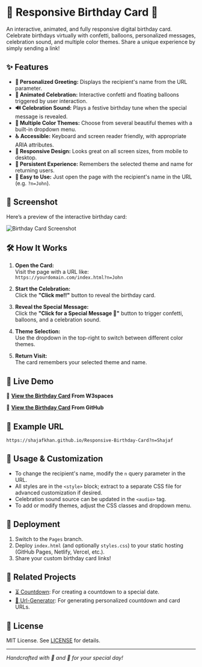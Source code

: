 # 🎉 Responsive Birthday Card 🎈

An interactive, animated, and fully responsive digital birthday card. Celebrate birthdays virtually with confetti, balloons, personalized messages, celebration sound, and multiple color themes. Share a unique experience by simply sending a link!

## ✨ Features

- **🎂 Personalized Greeting:** Displays the recipient's name from the URL parameter.
- **🎊 Animated Celebration:** Interactive confetti and floating balloons triggered by user interaction.
- **🔊 Celebration Sound:** Plays a festive birthday tune when the special message is revealed.
- **🌈 Multiple Color Themes:** Choose from several beautiful themes with a built-in dropdown menu.
- **♿ Accessible:** Keyboard and screen reader friendly, with appropriate ARIA attributes.
- **📱 Responsive Design:** Looks great on all screen sizes, from mobile to desktop.
- **💾 Persistent Experience:** Remembers the selected theme and name for returning users.
- **🔗 Easy to Use:** Just open the page with the recipient's name in the URL (e.g. `?n=John`).
 
## 📸 Screenshot
Here’s a preview of the interactive birthday card:

![Birthday Card Screenshot](path/to/screenshot.png)

## 🛠️ How It Works

1. **Open the Card:**  
   Visit the page with a URL like:  
   `https://yourdomain.com/index.html?n=John`

2. **Start the Celebration:**  
   Click the **"Click me!!"** button to reveal the birthday card.

3. **Reveal the Special Message:**  
   Click the **"Click for a Special Message 🎁"** button to trigger confetti, balloons, and a celebration sound.

4. **Theme Selection:**  
   Use the dropdown in the top-right to switch between different color themes.

5. **Return Visit:**  
   The card remembers your selected theme and name.
   
## 🌟 Live Demo
🎈 **[View the Birthday Card](https://responsive-birthday-card.w3spaces.com) From W3spaces**

🎈 **[View the Birthday Card](https://shajafkhan.github.io/Responsive-Birthday-Card/
) From GitHub**

## 🌟 Example URL

```
https://shajafkhan.github.io/Responsive-Birthday-Card?n=Shajaf 
```

## 🎨 Usage & Customization

- To change the recipient's name, modify the `n` query parameter in the URL.
- All styles are in the `<style>` block; extract to a separate CSS file for advanced customization if desired.
- Celebration sound source can be updated in the `<audio>` tag.
- To add or modify themes, adjust the CSS classes and dropdown menu.

## 🚀 Deployment

1. Switch to the `Pages` branch.
2. Deploy `index.html` (and optionally `styles.css`) to your static hosting (GitHub Pages, Netlify, Vercel, etc.).
3. Share your custom birthday card links!

## 🔗 Related Projects

- [⏳ Countdown](https://github.com/ShajafKhan/Countdown): For creating a countdown to a special date.
- [🔗 Url-Generator](https://github.com/ShajafKhan/Url-Generator): For generating personalized countdown and card URLs.

## 📝 License

MIT License. See [LICENSE](LICENSE) for details.

---

*Handcrafted with 🎈 and 🎉 for your special day!*
